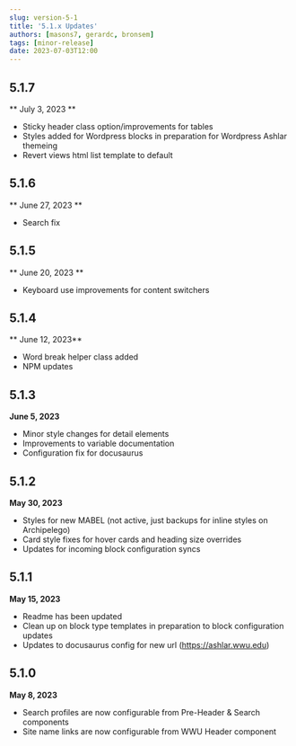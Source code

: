 ```yaml
---
slug: version-5-1
title: '5.1.x Updates'
authors: [masons7, gerardc, bronsem]
tags: [minor-release]
date: 2023-07-03T12:00
---
```

## 5.1.7
** July 3, 2023 **
* Sticky header class option/improvements for tables
* Styles added for Wordpress blocks in preparation for Wordpress Ashlar themeing
* Revert views html list template to default 

## 5.1.6 
** June 27, 2023 **
* Search fix

## 5.1.5
** June 20, 2023 **
* Keyboard use improvements for content switchers

## 5.1.4
** June 12, 2023**
* Word break helper class added
* NPM updates

## 5.1.3
**June 5, 2023**
* Minor style changes for detail elements
* Improvements to variable documentation
* Configuration fix for docusaurus

## 5.1.2
**May 30, 2023**
* Styles for new MABEL (not active, just backups for inline styles on Archipelego)
* Card style fixes for hover cards and heading size overrides
* Updates for incoming block configuration syncs

## 5.1.1
**May 15, 2023**

* Readme has been updated
* Clean up on block type templates in preparation to block configuration updates
* Updates to docusaurus config for new url (https://ashlar.wwu.edu)

## 5.1.0
**May 8, 2023**

* Search profiles are now configurable from Pre-Header & Search components
* Site name links are now configurable from WWU Header component

